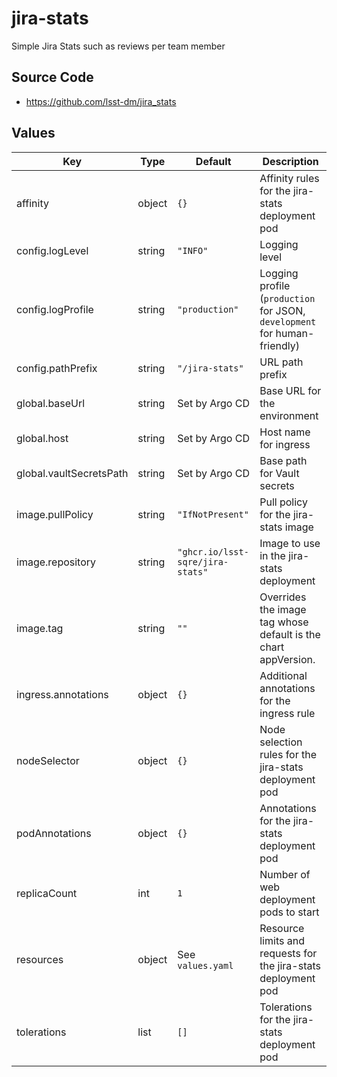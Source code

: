 # jira-stats

Simple Jira Stats such as reviews per team member

## Source Code

* <https://github.com/lsst-dm/jira_stats>

## Values

| Key | Type | Default | Description |
|-----|------|---------|-------------|
| affinity | object | `{}` | Affinity rules for the jira-stats deployment pod |
| config.logLevel | string | `"INFO"` | Logging level |
| config.logProfile | string | `"production"` | Logging profile (`production` for JSON, `development` for human-friendly) |
| config.pathPrefix | string | `"/jira-stats"` | URL path prefix |
| global.baseUrl | string | Set by Argo CD | Base URL for the environment |
| global.host | string | Set by Argo CD | Host name for ingress |
| global.vaultSecretsPath | string | Set by Argo CD | Base path for Vault secrets |
| image.pullPolicy | string | `"IfNotPresent"` | Pull policy for the jira-stats image |
| image.repository | string | `"ghcr.io/lsst-sqre/jira-stats"` | Image to use in the jira-stats deployment |
| image.tag | string | `""` | Overrides the image tag whose default is the chart appVersion. |
| ingress.annotations | object | `{}` | Additional annotations for the ingress rule |
| nodeSelector | object | `{}` | Node selection rules for the jira-stats deployment pod |
| podAnnotations | object | `{}` | Annotations for the jira-stats deployment pod |
| replicaCount | int | `1` | Number of web deployment pods to start |
| resources | object | See `values.yaml` | Resource limits and requests for the jira-stats deployment pod |
| tolerations | list | `[]` | Tolerations for the jira-stats deployment pod |
